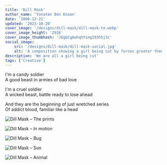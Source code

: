 ```yaml
---
title: 'Dill Mask'
author_name: 'Yonatan Ben Knaan'
date: '2006-12-21'
updated: '2023-10-20'
cover_image: '/designs/dill-mask/dill-mask-tn.webp'
cover_image_height: '2926'
cover_image_thumbhash: 'JQgGCgAohqhYingI93h5j3c'
social_image: 
    src: '/designs/dill-mask/dill-mask-social.jpg'
    alt: 'A composition showing a girl being cut by forces greater then us'
description: 'We are all a girl being cut'
tags: ['Creative']
---
```

I'm a candy soldier  
A good beast in armies of bad love  

I'm a cruel soldier  
A wicked beast, battle ready to lose ahead

And they are the beginning of just wretched series  
Of addict blood, familiar like a head 

![Dill Mask – The prints](/designs/dill-mask/dill-mask-prints.webp)

![Dill Mask – In motion](/designs/dill-mask/dill-mask-move.webp)

![Dill Mask – Bug](/designs/dill-mask/dill-mask-Bug.webp)

![Dill Mask – Sun](/designs/dill-mask/dill-mask-Sun.webp)

![Dill Mask – Animal](/designs/dill-mask/dill-mask-Animal.webp)